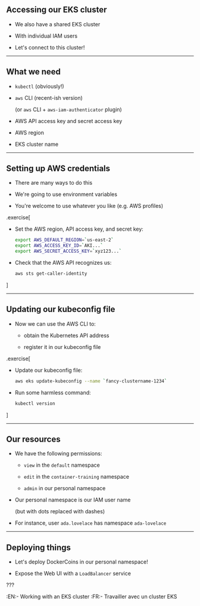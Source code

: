 ## Accessing our EKS cluster

- We also have a shared EKS cluster

- With individual IAM users

- Let's connect to this cluster!

---

## What we need

- `kubectl` (obviously!)

- `aws` CLI (recent-ish version)

  (or `aws` CLI + `aws-iam-authenticator` plugin)

- AWS API access key and secret access key

- AWS region

- EKS cluster name

---

## Setting up AWS credentials

- There are many ways to do this

- We're going to use environment variables

- You're welcome to use whatever you like (e.g. AWS profiles)

.exercise[

- Set the AWS region, API access key, and secret key:
  ```bash
  export AWS_DEFAULT_REGION=`us-east-2`
  export AWS_ACCESS_KEY_ID=`AKI...`
  export AWS_SECRET_ACCESS_KEY=`xyz123...`
  ```

- Check that the AWS API recognizes us:
  ```bash
  aws sts get-caller-identity
  ```

]

---

## Updating our kubeconfig file

- Now we can use the AWS CLI to:

  - obtain the Kubernetes API address

  - register it in our kubeconfig file

.exercise[

- Update our kubeconfig file:
  ```bash
  aws eks update-kubeconfig --name `fancy-clustername-1234`
  ```

- Run some harmless command:
  ```bash
  kubectl version
  ```

]

---

## Our resources

- We have the following permissions:

  - `view` in the `default` namespace

  - `edit` in the `container-training` namespace

  - `admin` in our personal namespace

- Our personal namespace is our IAM user name

  (but with dots replaced with dashes)

- For instance, user `ada.lovelace` has namespace `ada-lovelace`

---

## Deploying things

- Let's deploy DockerCoins in our personal namespace!

- Expose the Web UI with a `LoadBalancer` service

???

:EN:- Working with an EKS cluster
:FR:- Travailler avec un cluster EKS
